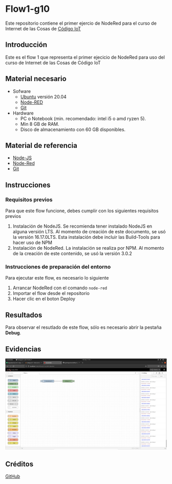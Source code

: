# Flow1-g10
Este repositorio contiene el primer ejercio de NodeRed para el curso de Internet de las Cosas de [Código IoT](https://edu.codigoiot.com/)


## Introducción
Este es el flow 1 que representa el primer ejecicio de NodeRed para uso del curso de Internet de las Cosas de Código IoT


## Material necesario

 - Sofware
	 - [Ubuntu](https://ubuntu.com/) versión 20.04
	 - [Node-RED](https://nodered.org/)
	 - [Git](https://git-scm.com/)
 - Hardware
	 - PC o Notebook (min. recomendado: intel i5 o amd ryzen 5).
	 - Min 8 GB de RAM.
	 - Disco de almacenamiento con 60 GB disponibles.

## Material de referencia

 - [Node-JS](https://nodejs.org/es/)
 - [Node-Red](https://nodered.org/)
 - [Git](https://git-scm.com/)

## Instrucciones

### Requisitos previos

Para que este flow funcione, debes cumplir con los siguientes requisitos previos
1. Instalación de NodeJS. Se recomienda tener instalado NodeJS en alguna versión LTS. Al momento de creación de este documento, se usó la versión 16.17.0LTS. Esta instalación debe incluir las Build-Tools para hacer uso de NPM
2. Instalación de NodeRed. La instalación se realiza por NPM. Al momento de la creación de este contenido, se usó la versión 3.0.2

### Instrucciones de preparación del entorno

Para ejecutar este flow, es necesario lo siguiente
1. Arrancar NodeRed con el comando `node-red`
2. Importar el flow desde el repositorio
3. Hacer clic en el boton Deploy

## Resultados

Para observar el resutlado de este flow, sólo es necesario abrir la pestaña **Debug**.

## Evidencias

![](https://github.com/SpiritSpartan54/flow1-g10/blob/main/image.png)

## Créditos

[GitHub](https://github.com/SpiritSpartan54/flow1-g10)
 


